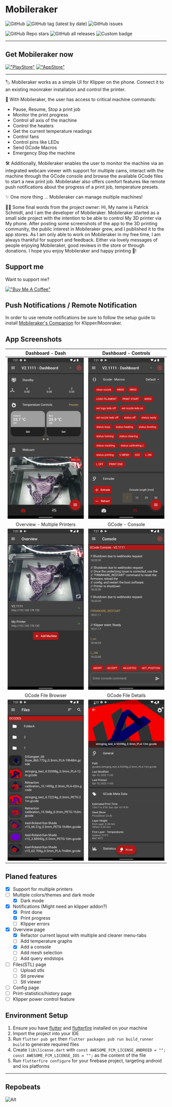 # Mobileraker

![GitHub](https://img.shields.io/github/license/Clon1998/mobileraker?style=for-the-badge)
![GitHub tag (latest by date)](https://img.shields.io/github/v/tag/clon1998/mobileraker?style=for-the-badge)
![GitHub issues](https://img.shields.io/github/issues/Clon1998/mobileraker?style=for-the-badge)

![GitHub Repo stars](https://img.shields.io/github/stars/Clon1998/mobileraker?style=for-the-badge)
![GitHub all releases](https://img.shields.io/github/downloads/clon1998/mobileraker/total?style=for-the-badge)
![Custom badge](https://img.shields.io/endpoint?color=%235fd102&style=for-the-badge&url=https%3A%2F%2Fplayshields.herokuapp.com%2Fplay%3Fi%3Dcom.mobileraker.android%26l%3DAndroid%26m%3D%24installs)

---

## Get Mobileraker now

[!["PlayStore"](https://img.shields.io/badge/Google_Play-414141?style=for-the-badge&logo=google-play&logoColor=white)](https://play.google.com/store/apps/details?id=com.mobileraker.android)
[!["AppStore"](https://img.shields.io/badge/App_Store-0D96F6?style=for-the-badge&logo=app-store&logoColor=white)](https://apps.apple.com/us/app/mobileraker/id1581451248)

---

🏷️ Mobileraker works as a simple UI for Klipper on the phone. Connect it to an existing moonraker installation and control the printer.

🧰  With Mobileraker, the user has access to critical machine commands:

- Pause, Resume, Stop a print job
- Monitor the print progress
- Control all axis of the machine
- Control the heaters
- Get the current temperature readings
- Control fans
- Control pins like LEDs
- Send GCode Macros
- Emergency Stop the machine

🛠️  Additionally, Mobileraker enables the user to monitor the machine via an integrated webcam viewer with support for multiple cams, interact with the machine through the GCode console and browse the available GCode files to start a new print job.
Mobileraker also offers comfort features like remote push notifications about the progress of a print job, temperature presets.

✨  One more thing ...
Mobileraker can manage multiple machines!

✍🏻  Some final words from the project owner:
Hi,
My name is Patrick Schmidt, and I am the developer of Mobileraker. Mobileraker started as a small side project with the intention to be able to control My 3D printer via My phone. After posting some screenshots of the app to the 3D printing community, the public interest in Mobileraker grew, and I published it to the app stores.
As I am only able to work on Mobileraker in my free time, I am always thankful for support and feedback. Either via lovely messages of people enjoying Mobileraker, good reviews in the store or through donations. I hope you enjoy Mobileraker and happy printing 🙏!

## Support me

Want to support me?

[!["Buy Me A Coffee"](https://www.buymeacoffee.com/assets/img/custom_images/orange_img.png)](https://www.buymeacoffee.com/PadS)

## Push Notifications / Remote Notification

In order to use remote notifications be sure to follow the setup guide to install [Mobileraker's Companion](https://github.com/Clon1998/mobileraker_companion) for Klipper/Moonraker.

## App Screenshots

|                    Dashboard - Dash                     |                   Dashboard - Controls                    |
|:-------------------------------------------------------:|:---------------------------------------------------------:|
| ![Floating Style](misc/images/dashboard_screenshot.png) | ![Grounded Style](misc/images/dashboard2_screenshot.png)  |
|              Overview - Multiple Printers               |                      GCode - Console                      |
| ![Floating Style](misc/images/overview_screenshot.png)  |   ![Grounded Style](misc/images/console_screenshot.png)   |
|                   GCode File Browser                    |                    GCode File Details                     |
|   ![Floating Style](misc/images/files_screenshot.png)   | ![Grounded Style](misc/images/file_detail_screenshot.png) |

## Planed features

- [x] Support for multiple printers
- [ ] Multiple colors/themes and dark mode
  - [x] Dark mode
- [x] Notifications (Might need an klipper addon?)
  - [x] Print done
  - [x] Print progress
  - [ ] Klipper errors
- [x] Overview page
  - [x] Refactor current layout with multiple and clearer menu-tabs
  - [ ] Add temperature graphs
  - [x] Add a console
  - [ ] Add mesh selection
  - [ ] Add query endstops
- [ ] Files(STL) page
  - [ ] Upload stls
  - [ ] Stl preview
  - [ ] Stl viewer
- [ ] Config page
- [ ] Print-statistics/history page
- [ ] Klipper power control feature

## Environment Setup

1. Ensure you have [flutter](https://docs.flutter.dev/get-started/install "Flutter installation instructions") and [flutterfire](https://firebase.google.com/docs/flutter/setup?platform=android#install-cli-tools "Firebase Flutter Command Line tools installation instructions") installed on your machine
2. Import the project into your IDE
3. Run `flutter pub get` then `flutter packages pub run build_runner build` to generate required files
4. Create `lib\license.dart` with `const AWESOME_FCM_LICENSE_ANDROID = ""; const AWESOME_FCM_LICENSE_IOS = "";` as the content of the file
5. Run `flutterfire configure` for your firebase project, targeting android and ios platforms

---

## Repobeats

![Alt](https://repobeats.axiom.co/api/embed/4b14f21342f3066389fba0d6e2ebf469f1033848.svg "Repobeats analytics image")
